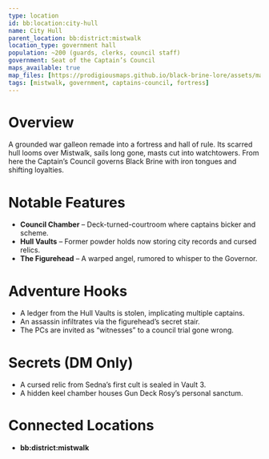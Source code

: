 ```yaml
---
type: location
id: bb:location:city-hull
name: City Hull
parent_location: bb:district:mistwalk
location_type: government hall
population: ~200 (guards, clerks, council staff)
government: Seat of the Captain’s Council
maps_available: true
map_files: [https://prodigiousmaps.github.io/black-brine-lore/assets/maps/cityhull-dusk-43x35.jpg]
tags: [mistwalk, government, captains-council, fortress]
---
```


# Overview
A grounded war galleon remade into a fortress and hall of rule. Its scarred hull looms over Mistwalk, sails long gone, masts cut into watchtowers. From here the Captain’s Council governs Black Brine with iron tongues and shifting loyalties.  

# Notable Features
- **Council Chamber** – Deck-turned-courtroom where captains bicker and scheme.  
- **Hull Vaults** – Former powder holds now storing city records and cursed relics.  
- **The Figurehead** – A warped angel, rumored to whisper to the Governor.  

# Adventure Hooks
- A ledger from the Hull Vaults is stolen, implicating multiple captains.  
- An assassin infiltrates via the figurehead’s secret stair.  
- The PCs are invited as “witnesses” to a council trial gone wrong.  

# Secrets (DM Only)
- A cursed relic from Sedna’s first cult is sealed in Vault 3.  
- A hidden keel chamber houses Gun Deck Rosy’s personal sanctum.  

# Connected Locations
- **bb:district:mistwalk**
